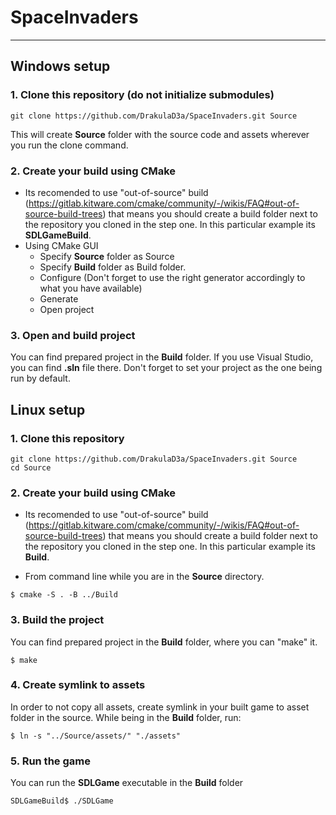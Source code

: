 # SpaceInvaders

---
## Windows setup
### 1. Clone this repository (do not initialize submodules)
~~~
git clone https://github.com/DrakulaD3a/SpaceInvaders.git Source
~~~
This will create **Source** folder with the source code and assets wherever you run the clone command.

### 2. Create your build using CMake
- Its recomended to use "out-of-source" build (https://gitlab.kitware.com/cmake/community/-/wikis/FAQ#out-of-source-build-trees) that means you should create a build folder next to the repository you cloned in the step one.
In this particular example its **SDLGameBuild**.
- Using CMake GUI
  - Specify **Source** folder as Source
  - Specify **Build** folder as Build folder.
  - Configure (Don't forget to use the right generator accordingly to what you have available)
  - Generate
  - Open project

### 3. Open and build project
You can find prepared project in the **Build** folder.
If you use Visual Studio, you can find **.sln** file there. Don't forget to set your project as the one being run by default.
## Linux setup
### 1. Clone this repository
~~~
git clone https://github.com/DrakulaD3a/SpaceInvaders.git Source
cd Source
~~~
### 2. Create your build using CMake
- Its recomended to use "out-of-source" build (https://gitlab.kitware.com/cmake/community/-/wikis/FAQ#out-of-source-build-trees) that means you should create a build folder next to the repository you cloned in the step one.
In this particular example its **Build**.

- From command line while you are in the **Source** directory.
~~~
$ cmake -S . -B ../Build
~~~

### 3. Build the project
You can find prepared project in the **Build** folder, where you can "make" it.
~~~
$ make
~~~

### 4. Create symlink to assets
In order to not copy all assets, create symlink in your built game to asset folder in the source.
While being in the **Build** folder, run:
~~~
$ ln -s "../Source/assets/" "./assets"
~~~

### 5. Run the game
You can run the **SDLGame** executable in the **Build** folder
~~~
SDLGameBuild$ ./SDLGame
~~~
